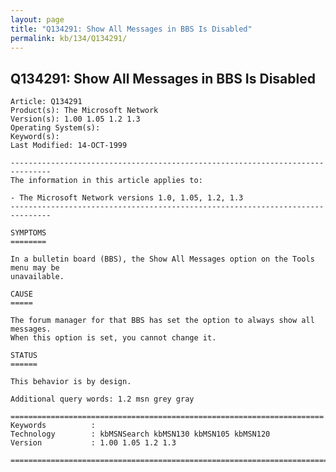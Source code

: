 ```yaml
---
layout: page
title: "Q134291: Show All Messages in BBS Is Disabled"
permalink: kb/134/Q134291/
---
```


## Q134291: Show All Messages in BBS Is Disabled

	Article: Q134291
	Product(s): The Microsoft Network
	Version(s): 1.00 1.05 1.2 1.3
	Operating System(s): 
	Keyword(s): 
	Last Modified: 14-OCT-1999
	
	-------------------------------------------------------------------------------
	The information in this article applies to:
	
	- The Microsoft Network versions 1.0, 1.05, 1.2, 1.3 
	-------------------------------------------------------------------------------
	
	SYMPTOMS
	========
	
	In a bulletin board (BBS), the Show All Messages option on the Tools menu may be
	unavailable.
	
	CAUSE
	=====
	
	The forum manager for that BBS has set the option to always show all messages.
	When this option is set, you cannot change it.
	
	STATUS
	======
	
	This behavior is by design.
	
	Additional query words: 1.2 msn grey gray
	
	======================================================================
	Keywords          :  
	Technology        : kbMSNSearch kbMSN130 kbMSN105 kbMSN120
	Version           : 1.00 1.05 1.2 1.3
	
	=============================================================================
	
